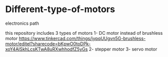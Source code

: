 # Different-type-of-motors
electronics path





this repository includes 3 types of motors
 1- DC motor instead of brushless motor
https://www.tinkercad.com/things/jypqUUgvn5G-brushless-motor/editel?sharecode=bKpwO0toDPk-xoY4AlSkhLcsKTwA8uRXwhhodfZ5yGs
 2- stepper motor
 3- servo motor


